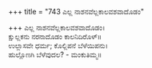 +++
title = "743 ಎಲ್ಲ ನಾಶನವೆಲ್ಲಕಾಲವಶವಾದೊಡಂ"

+++
ಎಲ್ಲ ನಾಶನವೆಲ್ಲಕಾಲವಶವಾದೊಡಂ।  
ಕ್ಷುಲ್ಲಕನು ನರನಾದೊಡಂ ಕಾಲನಿದಿರೊಳ್॥  
ಉಲ್ಲಾಸವೇ ಧರ್ಮ; ಕೊಲ್ಲಿಪನೆ ಬೆಳೆಯಿಪನು।  
ಹುಲ್ಲೊಣಗಿ ಬೆಳೆವುದಲ? - ಮಂಕುತಿಮ್ಮ॥  
